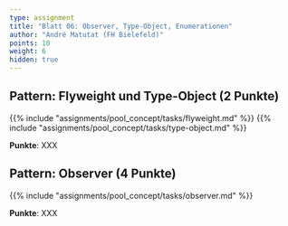 ```yaml
---
type: assignment
title: "Blatt 06: Observer, Type-Object, Enumerationen"
author: "André Matutat (FH Bielefeld)"
points: 10
weight: 6
hidden: true
---
```



## Pattern: Flyweight und Type-Object (2 Punkte)

{{% include "assignments/pool_concept/tasks/flyweight.md" %}}
{{% include "assignments/pool_concept/tasks/type-object.md" %}}

**Punkte**: XXX


## Pattern: Observer (4 Punkte)

{{% include "assignments/pool_concept/tasks/observer.md" %}}

**Punkte**: XXX
